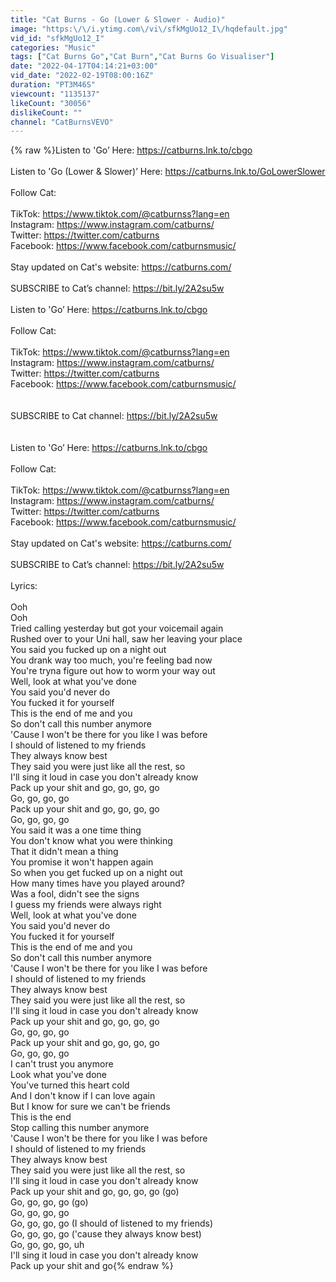 ```yaml
---
title: "Cat Burns - Go (Lower & Slower - Audio)"
image: "https:\/\/i.ytimg.com\/vi\/sfkMgUo12_I\/hqdefault.jpg"
vid_id: "sfkMgUo12_I"
categories: "Music"
tags: ["Cat Burns Go","Cat Burn","Cat Burns Go Visualiser"]
date: "2022-04-17T04:14:21+03:00"
vid_date: "2022-02-19T08:00:16Z"
duration: "PT3M46S"
viewcount: "1135137"
likeCount: "30056"
dislikeCount: ""
channel: "CatBurnsVEVO"
---
```

{% raw %}Listen to 'Go’ Here: <a rel="nofollow" target="blank" href="https://catburns.lnk.to/cbgo">https://catburns.lnk.to/cbgo</a> <br /><br />Listen to 'Go (Lower &amp; Slower)’ Here: <a rel="nofollow" target="blank" href="https://catburns.lnk.to/GoLowerSlower">https://catburns.lnk.to/GoLowerSlower</a> <br /><br />Follow Cat: <br /><br />TikTok: <a rel="nofollow" target="blank" href="https://www.tiktok.com/@catburnss?lang=en">https://www.tiktok.com/@catburnss?lang=en</a> <br />Instagram: <a rel="nofollow" target="blank" href="https://www.instagram.com/catburns/">https://www.instagram.com/catburns/</a> <br />Twitter: <a rel="nofollow" target="blank" href="https://twitter.com/catburns">https://twitter.com/catburns</a> <br />Facebook: <a rel="nofollow" target="blank" href="https://www.facebook.com/catburnsmusic/">https://www.facebook.com/catburnsmusic/</a> <br /><br />Stay updated on Cat's website: <a rel="nofollow" target="blank" href="https://catburns.com/">https://catburns.com/</a><br /><br />SUBSCRIBE to Cat’s channel: <a rel="nofollow" target="blank" href="https://bit.ly/2A2su5w">https://bit.ly/2A2su5w</a><br /><br />Listen to 'Go’ Here: <a rel="nofollow" target="blank" href="https://catburns.lnk.to/cbgo">https://catburns.lnk.to/cbgo</a> <br /><br />Follow Cat: <br /><br />TikTok: <a rel="nofollow" target="blank" href="https://www.tiktok.com/@catburnss?lang=en">https://www.tiktok.com/@catburnss?lang=en</a> <br />Instagram: <a rel="nofollow" target="blank" href="https://www.instagram.com/catburns/">https://www.instagram.com/catburns/</a> <br />Twitter: <a rel="nofollow" target="blank" href="https://twitter.com/catburns">https://twitter.com/catburns</a> <br />Facebook: <a rel="nofollow" target="blank" href="https://www.facebook.com/catburnsmusic/">https://www.facebook.com/catburnsmusic/</a> <br /><br /><br />SUBSCRIBE to Cat channel: <a rel="nofollow" target="blank" href="https://bit.ly/2A2su5w">https://bit.ly/2A2su5w</a> <br /><br /><br />Listen to 'Go’ Here: <a rel="nofollow" target="blank" href="https://catburns.lnk.to/cbgo">https://catburns.lnk.to/cbgo</a> <br /><br />Follow Cat: <br /><br />TikTok: <a rel="nofollow" target="blank" href="https://www.tiktok.com/@catburnss?lang=en">https://www.tiktok.com/@catburnss?lang=en</a> <br />Instagram: <a rel="nofollow" target="blank" href="https://www.instagram.com/catburns/">https://www.instagram.com/catburns/</a> <br />Twitter: <a rel="nofollow" target="blank" href="https://twitter.com/catburns">https://twitter.com/catburns</a> <br />Facebook: <a rel="nofollow" target="blank" href="https://www.facebook.com/catburnsmusic/">https://www.facebook.com/catburnsmusic/</a> <br /><br />Stay updated on Cat's website: <a rel="nofollow" target="blank" href="https://catburns.com/">https://catburns.com/</a><br /><br />SUBSCRIBE to Cat’s channel: <a rel="nofollow" target="blank" href="https://bit.ly/2A2su5w">https://bit.ly/2A2su5w</a> <br /><br />Lyrics:<br /><br />Ooh<br />Ooh<br />Tried calling yesterday but got your voicemail again<br />Rushed over to your Uni hall, saw her leaving your place<br />You said you fucked up on a night out<br />You drank way too much, you're feeling bad now<br />You're tryna figure out how to worm your way out<br />Well, look at what you've done<br />You said you'd never do<br />You fucked it for yourself<br />This is the end of me and you<br />So don't call this number anymore<br />'Cause I won't be there for you like I was before<br />I should of listened to my friends<br />They always know best<br />They said you were just like all the rest, so<br />I'll sing it loud in case you don't already know<br />Pack up your shit and go, go, go, go<br />Go, go, go, go<br />Pack up your shit and go, go, go, go<br />Go, go, go, go<br />You said it was a one time thing<br />You don't know what you were thinking<br />That it didn't mean a thing<br />You promise it won't happen again<br />So when you get fucked up on a night out<br />How many times have you played around?<br />Was a fool, didn't see the signs<br />I guess my friends were always right<br />Well, look at what you've done<br />You said you'd never do<br />You fucked it for yourself<br />This is the end of me and you<br />So don't call this number anymore<br />'Cause I won't be there for you like I was before<br />I should of listened to my friends<br />They always know best<br />They said you were just like all the rest, so<br />I'll sing it loud in case you don't already know<br />Pack up your shit and go, go, go, go<br />Go, go, go, go<br />Pack up your shit and go, go, go, go<br />Go, go, go, go<br />I can't trust you anymore<br />Look what you've done<br />You've turned this heart cold<br />And I don't know if I can love again<br />But I know for sure we can't be friends<br />This is the end<br />Stop calling this number anymore<br />'Cause I won't be there for you like I was before<br />I should of listened to my friends<br />They always know best<br />They said you were just like all the rest, so<br />I'll sing it loud in case you don't already know<br />Pack up your shit and go, go, go, go (go)<br />Go, go, go, go (go)<br />Go, go, go, go<br />Go, go, go, go (I should of listened to my friends)<br />Go, go, go, go ('cause they always know best)<br />Go, go, go, go, uh<br />I'll sing it loud in case you don't already know<br />Pack up your shit and go{% endraw %}
